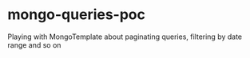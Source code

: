 # mongo-queries-poc
Playing with MongoTemplate about paginating queries, filtering by date range and so on
